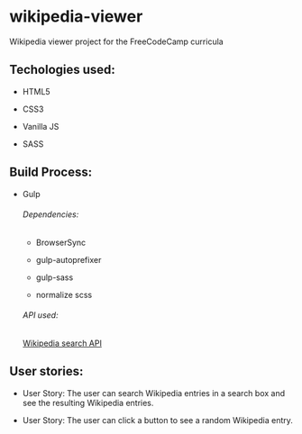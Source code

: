 # wikipedia-viewer
Wikipedia viewer project for the FreeCodeCamp curricula 

Techologies used:
-----------------

* HTML5

* CSS3

* Vanilla JS

* SASS

Build Process:
--------------

* Gulp

  ###### Dependencies:

  * BrowserSync

  * gulp-autoprefixer

  * gulp-sass

  * normalize scss

  ###### API used:

  [Wikipedia search API](https://www.mediawiki.org/wiki/API:Search_and_discovery)

User stories:
-------------

  * User Story: The user can search Wikipedia entries in a search box and see the resulting Wikipedia entries.

  * User Story: The user can click a button to see a random Wikipedia entry.




